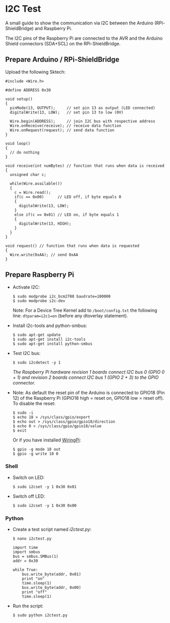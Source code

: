 # I2C Test

A small guide to show the communication via I2C between the Arduino (RPi-ShieldBridge) and Raspberry Pi.

The I2C pins of the Raspberry Pi are connected to the AVR and the Arduino Shield connectors (SDA+SCL) on the RPi-ShieldBridge. 


## Prepare Arduino / RPi-ShieldBridge

Upload the following Sktech:
```
#include <Wire.h> 

#define ADDRESS 0x30

void setup() 
{
  pinMode(13, OUTPUT);     // set pin 13 as output (LED connected)
  digitalWrite(13, LOW);   // set pin 13 to low (0V)

  Wire.begin(ADDRESS);     // join I2C bus with respective address
  Wire.onReceive(receive); // receive data function
  Wire.onRequest(request); // send data function
} 

void loop() 
{
  // do nothing
} 

void receive(int numBytes) // function that runs when data is received
{
  unsigned char c;

  while(Wire.available())
  { 
    c = Wire.read();
    if(c == 0x00)      // LED off, if byte equals 0
    {
      digitalWrite(13, LOW);
    }
    else if(c == 0x01) // LED on, if byte equals 1
    {
      digitalWrite(13, HIGH);
    }
  }
}

void request() // function that runs when data is requested
{
  Wire.write(0xAA); // send 0xAA
}
```


## Prepare Raspberry Pi

* Activate I2C:

    ```
    $ sudo modprobe i2c_bcm2708 baudrate=100000
    $ sudo modprobe i2c-dev
    ```
    Note: For a Device Tree Kernel add to ```/boot/config.txt``` the following line: ```dtparam=i2c1=on``` (before any dtoverlay statement).

* Install i2c-tools and python-smbus:

    ```
    $ sudo apt-get update
    $ sudo apt-get install i2c-tools
    $ sudo apt-get install python-smbus
    ```

* Test I2C bus:

    ```
    $ sudo i2cdetect -y 1
    ```

   *The Raspberry Pi hardware revision 1 boards connect I2C bus 0 (GPIO 0 + 1) and revision 2 boards connect I2C bus 1 (GPIO 2 + 3) to the GPIO connector.*

* Note: As default the reset pin of the Arduino is connected to GPIO18 (Pin 12) of the Raspberry Pi (GPIO18 high = reset on, GPIO18 low = reset off). To disable the reset:

    ```
    $ sudo -i
    $ echo 18 > /sys/class/gpio/export
    $ echo out > /sys/class/gpio/gpio18/direction
    $ echo 0 > /sys/class/gpio/gpio18/value
    $ exit
    ```

    Or if you have installed [WiringPi](http://wiringpi.com/):

    ```
    $ gpio -g mode 18 out
    $ gpio -g write 18 0
    ```

### Shell

* Switch on LED:

    ```
    $ sudo i2cset -y 1 0x30 0x01
    ```

* Switch off LED:

    ```
    $ sudo i2cset -y 1 0x30 0x00
    ```

### Python

* Create a test script named *i2ctest.py*:

    ```
    $ nano i2ctest.py

    import time
    import smbus
    bus = smbus.SMBus(1)
    addr = 0x30
    
    while True:
        bus.write_byte(addr, 0x01)
        print "on"
        time.sleep(1)
        bus.write_byte(addr, 0x00)
        print "off"
        time.sleep(1)
    ```

* Run the script:

    ```
    $ sudo python i2ctest.py
    ```
